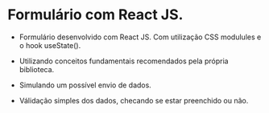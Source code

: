 # Formulário com React JS. 

- Formulário desenvolvido com React JS. Com utilização CSS modulules e o hook useState(). 

- Utilizando conceitos fundamentais recomendados pela própria biblioteca.

- Simulando um possível envio de dados.

- Válidação simples dos dados, checando se estar preenchido ou não. 
